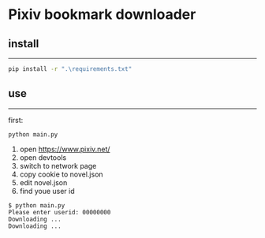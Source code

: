 # Pixiv bookmark downloader

## install
---

```bash
pip install -r ".\requirements.txt"

```
## use 
---
first:
```
python main.py
```

1. open https://www.pixiv.net/
2. open devtools
3. switch to network page
4. copy cookie to novel.json
5. edit novel.json
6. find youe user id

```shell
$ python main.py
Please enter userid: 00000000
Downloading ... 
Downloading ...
```



